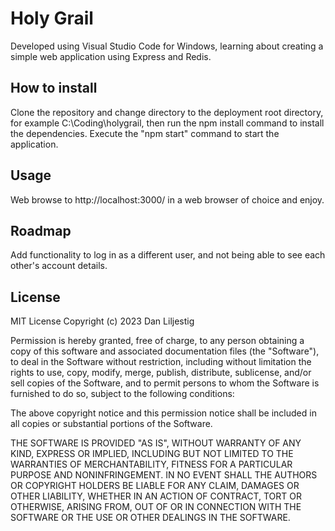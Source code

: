 # Holy Grail
Developed using Visual Studio Code for Windows, learning about creating a simple web application using Express and Redis.
## How to install
Clone the repository and change directory to the deployment root directory, for example C:\Coding\holygrail, then run the npm install command to install the dependencies.
Execute the "npm start" command to start the application.
## Usage
Web browse to http://localhost:3000/ in a web browser of choice and enjoy.
## Roadmap
Add functionality to log in as a different user, and not being able to see each other's account details.
## License
MIT License
Copyright (c) 2023 Dan Liljestig

Permission is hereby granted, free of charge, to any person obtaining a copy of this software and associated documentation files (the "Software"), to deal in the Software without restriction, including without limitation the rights to use, copy, modify, merge, publish, distribute, sublicense, and/or sell copies of the Software, and to permit persons to whom the Software is furnished to do so, subject to the following conditions:

The above copyright notice and this permission notice shall be included in all copies or substantial portions of the Software.

THE SOFTWARE IS PROVIDED "AS IS", WITHOUT WARRANTY OF ANY KIND, EXPRESS OR IMPLIED, INCLUDING BUT NOT LIMITED TO THE WARRANTIES OF MERCHANTABILITY, FITNESS FOR A PARTICULAR PURPOSE AND NONINFRINGEMENT. IN NO EVENT SHALL THE AUTHORS OR COPYRIGHT HOLDERS BE LIABLE FOR ANY CLAIM, DAMAGES OR OTHER LIABILITY, WHETHER IN AN ACTION OF CONTRACT, TORT OR OTHERWISE, ARISING FROM, OUT OF OR IN CONNECTION WITH THE SOFTWARE OR THE USE OR OTHER DEALINGS IN THE SOFTWARE.
